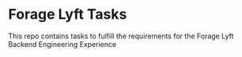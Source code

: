 # Forage Lyft Tasks
This repo contains tasks to fulfill the requirements for the Forage Lyft Backend Engineering Experience
